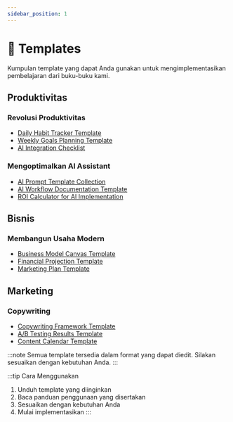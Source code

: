 ```yaml
---
sidebar_position: 1
---
```


# 📑 Templates

Kumpulan template yang dapat Anda gunakan untuk mengimplementasikan pembelajaran dari buku-buku kami.

## Produktivitas

### Revolusi Produktivitas
- [Daily Habit Tracker Template](/files/templates/habit-tracker.xlsx)
- [Weekly Goals Planning Template](/files/templates/weekly-goals.pdf)
- [AI Integration Checklist](/files/templates/ai-checklist.pdf)

### Mengoptimalkan AI Assistant
- [AI Prompt Template Collection](/files/templates/prompt-templates.pdf)
- [AI Workflow Documentation Template](/files/templates/ai-workflow.docx)
- [ROI Calculator for AI Implementation](/files/templates/ai-roi-calculator.xlsx)

## Bisnis

### Membangun Usaha Modern
- [Business Model Canvas Template](/files/templates/business-model-canvas.pdf)
- [Financial Projection Template](/files/templates/financial-projection.xlsx)
- [Marketing Plan Template](/files/templates/marketing-plan.docx)

## Marketing

### Copywriting
- [Copywriting Framework Template](/files/templates/copywriting-framework.pdf)
- [A/B Testing Results Template](/files/templates/ab-testing.xlsx)
- [Content Calendar Template](/files/templates/content-calendar.xlsx)

:::note
Semua template tersedia dalam format yang dapat diedit. Silakan sesuaikan dengan kebutuhan Anda.
:::

:::tip Cara Menggunakan
1. Unduh template yang diinginkan
2. Baca panduan penggunaan yang disertakan
3. Sesuaikan dengan kebutuhan Anda
4. Mulai implementasikan
::: 